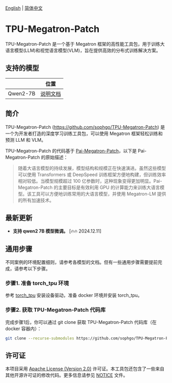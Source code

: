 [English](./README.md) | [简体中文](./README_zh-CN.md)

# TPU-Megatron-Patch

TPU-Megatron-Patch 是一个基于 Megatron 框架的高性能工具包，用于训练大语言模型(LLM)和视觉语言模型(VLM)，旨在提供高效的分布式训练解决方案。

## 支持的模型

|          |               位置               |
| :------- | :------------------------------: |
| Qwen2-7B | [说明文档](./examples/qwen2/README.md) |


## 简介

TPU-Megatron-Patch (https://github.com/sophgo/TPU-Megatron-Patch) 是一个为开发者打造的深度学习训练工具包，可以使用 Megatron 框架轻松训练和预测 LLM 和 VLM。

TPU-Megatron-Patch 的代码基于 [Pai-Megatron-Patch](https://github.com/alibaba/Pai-Megatron-Patch)，以下是 Pai-Megatron-Patch 的原始描述：

> 随着大语言模型的持续发展，模型结构和规模正在快速演进。虽然这些模型可以使用 Transformers 或 DeepSpeed 训练框架方便地构建，但训练效率相对较低。当模型规模超过 100 亿参数时，这种现象变得更加明显。Pai-Megatron-Patch 的主要目标是有效利用 GPU 的计算能力来训练大语言模型。该工具可以方便地训练常用的大语言模型，并使用 Megatron-LM 提供的所有加速技术。

## 最新更新

- **支持 qwen2 7B 模型微调。** [🔥🔥 2024.12.11]


## 通用步骤

不同案例的环境配置细则，请参考各模型的文档。但有一些通用步骤需要提前完成，请参考以下步骤。

### 步骤1. 准备 torch_tpu 环境

参考 [torch_tpu](https://github.com/sophgo/torch_tpu) 安装设备驱动，准备 docker 环境并安装 torch_tpu。

### 步骤2. 获取 TPU-Megatron-Patch 代码库

完成步骤1后，你可以通过 git clone 获取 TPU-Megatron-Patch 代码库（在 docker 容器内）：

```bash
git clone --recurse-submodules https://github.com/sophgo/TPU-Megatron-Patch.git /workspace/TPU-Megatron-Patch
```


## 许可证
本项目采用 [Apache License (Version 2.0)](./LICENSE) 许可证。本工具包还包含了一些来自其他开源许可证的修改代码。更多信息请参见 [NOTICE](./NOTICE) 文件。
